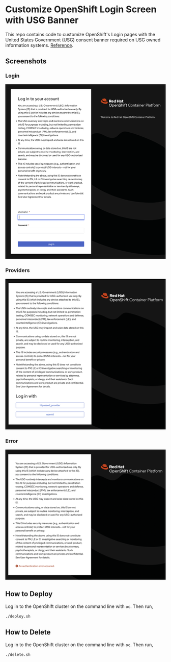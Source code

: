 # Customize OpenShift Login Screen with USG Banner

This repo contains code to customize OpenShift's Login pages with the United
States Government (USG) consent banner required on USG owned information
systems.
[Reference](https://www.stigviewer.com/stig/red_hat_enterprise_linux_7/2017-12-14/finding/V-72225).

## Screenshots

### Login

![Customized Login page screenshot](screenshots/login-custom.png)

### Providers

![Customized Providers page screenshot](screenshots/providers-custom.png)

### Error

![Customized Error page screenshot](screenshots/errors-custom.png)

## How to Deploy

Log in to the OpenShift cluster on the command line with `oc`. Then run,

```bash
./deploy.sh
```

## How to Delete

Log in to the OpenShift cluster on the command line with `oc`. Then run,

```bash
./delete.sh
```

